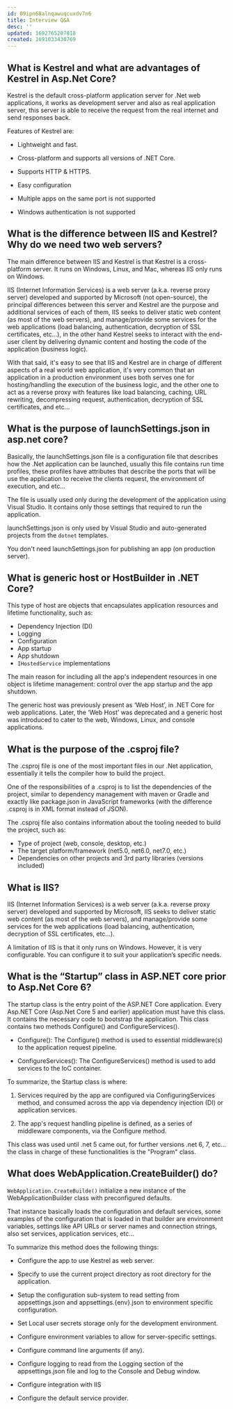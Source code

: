 ```yaml
---
id: 09ipn68alnqawuqcuxdv7n6
title: Interview Q&A
desc: ''
updated: 1692765207818
created: 1691033430769
---
```


## What is Kestrel and what are advantages of Kestrel in Asp.Net Core?

Kestrel is the default cross-platform application server for .Net web applications, it works as development server and also as real application server, this server is able to receive the request from the real internet and send responses back.

Features of Kestrel are:

- Lightweight and fast.

- Cross-platform and supports all versions of .NET Core.

- Supports HTTP & HTTPS.

- Easy configuration

- Multiple apps on the same port is not supported

- Windows authentication is not supported

## What is the difference between IIS and Kestrel? Why do we need two web servers?

The main difference between IIS and Kestrel is that Kestrel is a cross-platform server. It runs on Windows, Linux, and Mac, whereas IIS only runs on Windows.

IIS (Internet Information Services) is a web server (a.k.a. reverse proxy server) developed and supported by Microsoft (not open-source), the principal differences between this server and Kestrel are the purpose and additional services of each of them, IIS seeks to deliver static web content (as most of the web servers), and manage/provide some services for the web applications (load balancing, authentication, decryption of SSL certificates, etc...), in the other hand Kestrel seeks to interact with the end-user client by delivering dynamic content and hosting the code of the application (business logic).

With that said, it's easy to see that IIS and Kestrel are in charge of different aspects of a real world web application, it's very common that an application in a production environment uses both serves one for hosting/handling the execution of the business logic, and the other one to act as a reverse proxy with features like load balancing, caching, URL rewriting, decompressing request, authentication, decryption of SSL certificates, and etc...   

## What is the purpose of launchSettings.json in asp.net core?

Basically, the launchSettings.json file is a configuration file that describes how the .Net application can be launched, usually this file contains run time profiles, these profiles have attributes that describe the ports that will be use the application to receive the clients request, the environment of execution, and etc...

The file is usually used only during the development of the application using Visual Studio. It contains only those settings that required to run the application.

launchSettings.json is only used by Visual Studio and auto-generated projects from the `dotnet` templates.

You don't need launchSettings.json for publishing an app (on production server).

## What is generic host or HostBuilder in .NET Core?

This type of host are objects that encapsulates application resources and lifetime functionality, such as:

- Dependency Injection (DI)
- Logging
- Configuration
- App startup
- App shutdown
- `IHostedService` implementations

The main reason for including all the app's independent resources in one object is lifetime management: control over the app startup and the app shutdown.

The generic host was previously present as ‘Web Host’, in .NET Core for web applications. Later, the ‘Web Host’ was deprecated and a generic host was introduced to cater to the web, Windows, Linux, and console applications.

## What is the purpose of the .csproj file?

The .csproj file is one of the most important files in our .Net application, essentially it tells the compiler how to build the project.

One of the responsibilities of a .csproj is to list the dependencies of the project, similar to dependency management with maven or Gradle and exactly like package.json in JavaScript frameworks (with the difference .csproj is in XML format instead of JSON).

The .csproj file also contains information about the tooling needed to build the project, such as:
- Type of project (web, console, desktop, etc.)
- The target platform/framework (net5.0, net6.0, net7.0, etc.)
- Dependencies on other projects and 3rd party libraries (versions included) 

## What is IIS?

IIS (Internet Information Services) is a web server (a.k.a. reverse proxy server) developed and supported by Microsoft, IIS seeks to deliver static web content (as most of the web servers), and manage/provide some services for the web applications (load balancing, authentication, decryption of SSL certificates, etc...).

A limitation of IIS is that it only runs on Windows. However, it is very configurable. You can configure it to suit your application’s specific needs.

## What is the “Startup” class in ASP.NET core prior to Asp.Net Core 6?

The startup class is the entry point of the ASP.NET Core application. Every Asp.NET Core (Asp.Net Core 5 and earlier) application must have this class. It contains the necessary code to bootstrap the application. This class contains two methods Configure() and ConfigureServices().

- Configure(): The Configure() method is used to essential middleware(s) to the application request pipeline.

- ConfigureServices(): The ConfigureServices() method is used to add services to the IoC container.

To summarize, the Startup class is where:

1. Services required by the app are configured via ConfiguringServices method, and consumed across the app via dependency injection (DI) or application services.

2. The app's request handling pipeline is defined, as a series of middleware components, via the Configure method.

This class was used until .net 5 came out, for further versions .net 6, 7, etc... the class in charge of these functionalities is the "Program" class.

## What does WebApplication.CreateBuilder() do?

`WebApplication.CreateBuilde()` initialize a new instance of the WebApplicationBuilder class with preconfigured defaults.

That instance basically loads the configuration and default services, some examples of the configuration that is loaded in that builder are environment variables, settings like API URLs or server names and connection strings, also set services, application services, etc...

To summarize this method does the following things:

- Configure the app to use Kestrel as web server.

- Specify to use the current project directory as root directory for the application.

- Setup the configuration sub-system to read setting from appsettings.json and appsettings.{env}.json to environment specific configuration.

- Set Local user secrets storage only for the development environment.

- Configure environment variables to allow for server-specific settings.

- Configure command line arguments (if any).

- Configure logging to read from the Logging section of the appsettings.json file and log to the Console and Debug window.

- Configure integration with IIS

- Configure the default service provider.

